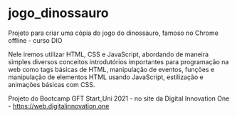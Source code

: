 # jogo_dinossauro
Projeto para criar uma cópia do jogo do dinossauro, famoso no Chrome offline - curso DIO

Nele iremos utilizar HTML, CSS e JavaScript, abordando de maneira simples diversos conceitos introdutórios importantes para programação na web como tags básicas de HTML, manipulação de eventos, funções e manipulação de elementos HTML usando JavaScript, estilização e animações básicas com CSS.

Projeto do Bootcamp GFT Start_Uni 2021 - no site da Digital Innovation One - https://web.digitalinnovation.one
